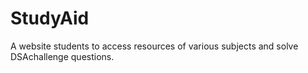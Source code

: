 # StudyAid
A website students to access resources of various subjects and solve DSAchallenge questions.
